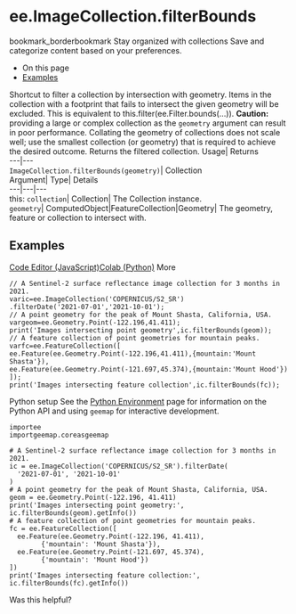  
#  ee.ImageCollection.filterBounds 
bookmark_borderbookmark Stay organized with collections  Save and categorize content based on your preferences.
  * On this page
  * [Examples](https://developers.google.com/earth-engine/apidocs/ee-imagecollection-filterbounds#examples)


Shortcut to filter a collection by intersection with geometry. Items in the collection with a footprint that fails to intersect the given geometry will be excluded. 
This is equivalent to this.filter(ee.Filter.bounds(...)).
**Caution:** providing a large or complex collection as the `geometry` argument can result in poor performance. Collating the geometry of collections does not scale well; use the smallest collection (or geometry) that is required to achieve the desired outcome.
Returns the filtered collection.
Usage| Returns  
---|---  
`ImageCollection.filterBounds(geometry)`| Collection  
Argument| Type| Details  
---|---|---  
this: `collection`| Collection| The Collection instance.  
`geometry`| ComputedObject|FeatureCollection|Geometry| The geometry, feature or collection to intersect with.  
## Examples
[Code Editor (JavaScript)](https://developers.google.com/earth-engine/apidocs/ee-imagecollection-filterbounds#code-editor-javascript-sample)[Colab (Python)](https://developers.google.com/earth-engine/apidocs/ee-imagecollection-filterbounds#colab-python-sample) More
```
// A Sentinel-2 surface reflectance image collection for 3 months in 2021.
varic=ee.ImageCollection('COPERNICUS/S2_SR')
.filterDate('2021-07-01','2021-10-01');
// A point geometry for the peak of Mount Shasta, California, USA.
vargeom=ee.Geometry.Point(-122.196,41.411);
print('Images intersecting point geometry',ic.filterBounds(geom));
// A feature collection of point geometries for mountain peaks.
varfc=ee.FeatureCollection([
ee.Feature(ee.Geometry.Point(-122.196,41.411),{mountain:'Mount Shasta'}),
ee.Feature(ee.Geometry.Point(-121.697,45.374),{mountain:'Mount Hood'})
]);
print('Images intersecting feature collection',ic.filterBounds(fc));
```
Python setup
See the [ Python Environment](https://developers.google.com/earth-engine/guides/python_install) page for information on the Python API and using `geemap` for interactive development.
```
importee
importgeemap.coreasgeemap
```
```
# A Sentinel-2 surface reflectance image collection for 3 months in 2021.
ic = ee.ImageCollection('COPERNICUS/S2_SR').filterDate(
  '2021-07-01', '2021-10-01'
)
# A point geometry for the peak of Mount Shasta, California, USA.
geom = ee.Geometry.Point(-122.196, 41.411)
print('Images intersecting point geometry:', ic.filterBounds(geom).getInfo())
# A feature collection of point geometries for mountain peaks.
fc = ee.FeatureCollection([
  ee.Feature(ee.Geometry.Point(-122.196, 41.411),
        {'mountain': 'Mount Shasta'}),
  ee.Feature(ee.Geometry.Point(-121.697, 45.374),
        {'mountain': 'Mount Hood'})
])
print('Images intersecting feature collection:', ic.filterBounds(fc).getInfo())
```

Was this helpful?
